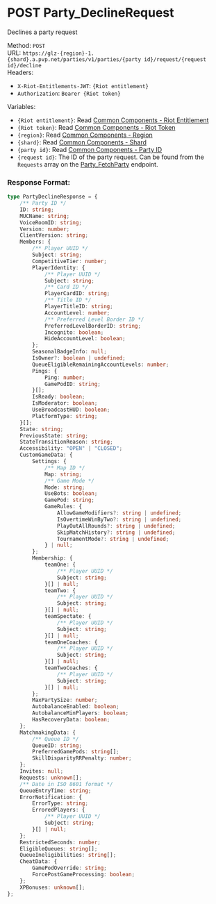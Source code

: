 <!--

This file is automatically generated!
Do not edit it directly!
See https://github.com/techchrism/valorant-api-docs/blob/trunk/contributing.md for more information.

-->

# POST Party_DeclineRequest

Declines a party request  


Method: `POST`  
URL: `https://glz-{region}-1.{shard}.a.pvp.net/parties/v1/parties/{party id}/request/{request id}/decline`  
Headers:
 - `X-Riot-Entitlements-JWT`: `{Riot entitlement}`
 - `Authorization`: `Bearer {Riot token}`

Variables:
 - `{Riot entitlement}`: Read [Common Components - Riot Entitlement](../common-components.md#riot-entitlement)
 - `{Riot token}`: Read [Common Components - Riot Token](../common-components.md#riot-token)
 - `{region}`: Read [Common Components - Region](../common-components.md#region)
 - `{shard}`: Read [Common Components - Shard](../common-components.md#shard)
 - `{party id}`: Read [Common Components - Party ID](../common-components.md#party-id)
 - `{request id}`: The ID of the party request. Can be found from the `Requests` array on the [Party_FetchParty](GET%20Party_FetchParty.md) endpoint.


### Response Format:
```ts
type PartyDeclineResponse = {
    /** Party ID */
    ID: string;
    MUCName: string;
    VoiceRoomID: string;
    Version: number;
    ClientVersion: string;
    Members: {
        /** Player UUID */
        Subject: string;
        CompetitiveTier: number;
        PlayerIdentity: {
            /** Player UUID */
            Subject: string;
            /** Card ID */
            PlayerCardID: string;
            /** Title ID */
            PlayerTitleID: string;
            AccountLevel: number;
            /** Preferred Level Border ID */
            PreferredLevelBorderID: string;
            Incognito: boolean;
            HideAccountLevel: boolean;
        };
        SeasonalBadgeInfo: null;
        IsOwner?: boolean | undefined;
        QueueEligibleRemainingAccountLevels: number;
        Pings: {
            Ping: number;
            GamePodID: string;
        }[];
        IsReady: boolean;
        IsModerator: boolean;
        UseBroadcastHUD: boolean;
        PlatformType: string;
    }[];
    State: string;
    PreviousState: string;
    StateTransitionReason: string;
    Accessibility: "OPEN" | "CLOSED";
    CustomGameData: {
        Settings: {
            /** Map ID */
            Map: string;
            /** Game Mode */
            Mode: string;
            UseBots: boolean;
            GamePod: string;
            GameRules: {
                AllowGameModifiers?: string | undefined;
                IsOvertimeWinByTwo?: string | undefined;
                PlayOutAllRounds?: string | undefined;
                SkipMatchHistory?: string | undefined;
                TournamentMode?: string | undefined;
            } | null;
        };
        Membership: {
            teamOne: {
                /** Player UUID */
                Subject: string;
            }[] | null;
            teamTwo: {
                /** Player UUID */
                Subject: string;
            }[] | null;
            teamSpectate: {
                /** Player UUID */
                Subject: string;
            }[] | null;
            teamOneCoaches: {
                /** Player UUID */
                Subject: string;
            }[] | null;
            teamTwoCoaches: {
                /** Player UUID */
                Subject: string;
            }[] | null;
        };
        MaxPartySize: number;
        AutobalanceEnabled: boolean;
        AutobalanceMinPlayers: boolean;
        HasRecoveryData: boolean;
    };
    MatchmakingData: {
        /** Queue ID */
        QueueID: string;
        PreferredGamePods: string[];
        SkillDisparityRRPenalty: number;
    };
    Invites: null;
    Requests: unknown[];
    /** Date in ISO 8601 format */
    QueueEntryTime: string;
    ErrorNotification: {
        ErrorType: string;
        ErroredPlayers: {
            /** Player UUID */
            Subject: string;
        }[] | null;
    };
    RestrictedSeconds: number;
    EligibleQueues: string[];
    QueueIneligibilities: string[];
    CheatData: {
        GamePodOverride: string;
        ForcePostGameProcessing: boolean;
    };
    XPBonuses: unknown[];
};
```

